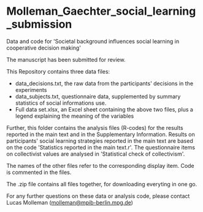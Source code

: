# Molleman_Gaechter_social_learning_submission
Data and code for 'Societal background influences social learning in cooperative decision making'

The manuscript has been submitted for review.

This Repository contains three data files:
- data_decisions.txt, the raw data from the participants' decisions in the experiments
- data_subjects.txt, questionnaire data, supplemented by summary statistics of social informations use.
- Full data set.xlsx, an Excel sheet containing the above two files, plus a legend explaining the meaning of the variables

Further, this folder contains the analysis files (R-codes) for the results reported in the main text and in the Supplementary Information. 
Results on participants' social learning strategies reported in the main text are based on the code 'Statistics reported in the main text.r'. The questionnaire items on collectivist values are analysed in 'Statistical check of collectivism'. 

The names of the other files refer to the corresponding display item. Code is commented in the files. 

The .zip file contains all files together, for downloading everyting in one go.

For any further questions on these data or analysis code, please contact Lucas Molleman (molleman@mpib-berlin.mpg.de)
